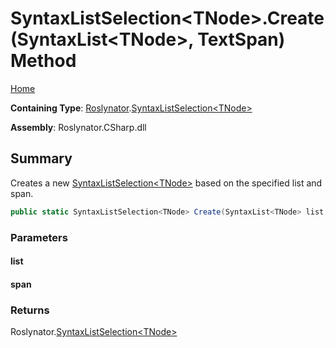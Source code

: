 <a name="_top"></a>

# SyntaxListSelection\<TNode>\.Create\(SyntaxList\<TNode>, TextSpan\) Method

[Home](../../../README.md#_top)

**Containing Type**: [Roslynator](../../README.md#_top)\.[SyntaxListSelection\<TNode>](../README.md#_top)

**Assembly**: Roslynator\.CSharp\.dll

## Summary

Creates a new [SyntaxListSelection\<TNode>](../README.md#_top) based on the specified list and span\.

```csharp
public static SyntaxListSelection<TNode> Create(SyntaxList<TNode> list, TextSpan span)
```

### Parameters

#### list

#### span

### Returns

Roslynator\.[SyntaxListSelection\<TNode>](../README.md#_top)

